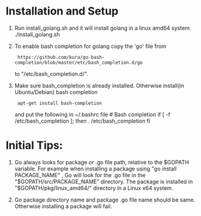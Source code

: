 # Installation and Setup 

1. Run install_golang.sh and it will install golang in a linux amd64 system.
		./install_golang.sh

2. To enable bash completion for golang copy the 'go' file from 

		https://github.com/kura/go-bash-completion/blob/master/etc/bash_completion.d/go

   to "/etc/bash_completion.d/". 

3. Make sure bash_completion is already installed. Otherwise install(in Ubuntu/Debian) bash completion 


		apt-get install bash-completion

   and put the following in ~/.bashrc file
		# Bash completion
		if [ -f /etc/bash_completion ]; then
 		    . /etc/bash_completion
		fi






# Initial Tips:

1. Go always looks for package or .go file path, relative to the $GOPATH variable. For example when installing a package
   using "go install PACKAGE_NAME" ,  Go will look for the .go file in the "$GOPATH/src/PACKAGE_NAME" directory. 
   The package is installed in "$GOPATH/pkg/linux_amd64/" directory in a Linux x64 system.

2. Go package directory name and package .go file name should be same. Otherwise installing a package will fail. 


